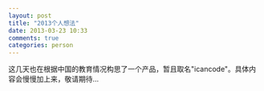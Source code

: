 ```yaml
---
layout: post
title: "2013个人想法"
date: 2013-03-23 10:33
comments: true
categories: person
---
```

这几天也在根据中国的教育情况构思了一个产品，暂且取名"icancode"。具体内容会慢慢加上来，敬请期待...

